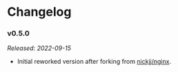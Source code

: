 # Changelog

### v0.5.0

*Released: 2022-09-15*

- Initial reworked version after forking from [nickjj/nginx](https://github.com/nickjj/ansible-nginx).

